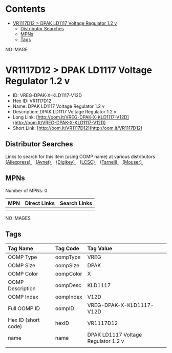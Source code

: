 



Contents
========

* [VR1117D12 > DPAK LD1117 Voltage Regulator 1.2 v](#vr1117d12--dpak-ld1117-voltage-regulator-12-v)
	* [Distributor Searches](#distributor-searches)
	* [MPNs](#mpns)
	* [Tags](#tags)
  
NO IMAGE  
# VR1117D12 > DPAK LD1117 Voltage Regulator 1.2 v

- ID: VREG-DPAK-X-KLD1117-V12D
- Hex ID: VR1117D12
- Name: DPAK LD1117 Voltage Regulator 1.2 v
- Description: DPAK LD1117 Voltage Regulator 1.2 v
- Long Link: [http://oom.lt/VREG-DPAK-X-KLD1117-V12D](http://oom.lt/VREG-DPAK-X-KLD1117-V12D)
- Short Link: [http://oom.lt/VR1117D12](http://oom.lt/VR1117D12)

## Distributor Searches
  
Links to search for this item (using OOMP name) at various distributors  
[(Aliexpress) ](https://www.aliexpress.com/wholesale?SearchText=1117DPAK+LD1117+Voltage+Regulator+1.2+v)&nbsp;&nbsp;&nbsp;[(Avnet) ](https://www.avnet.com/shop/us/search/DPAK+LD1117+Voltage+Regulator+1.2+v)&nbsp;&nbsp;&nbsp;[(Digikey) ](https://www.digikey.co.uk/en/products/result?s=DPAK+LD1117+Voltage+Regulator+1.2+v)&nbsp;&nbsp;&nbsp;[(LCSC) ](https://www.lcsc.com/search?q=DPAK+LD1117+Voltage+Regulator+1.2+v)&nbsp;&nbsp;&nbsp;[(Farnell) ](https://uk.farnell.com/search?st=DPAK+LD1117+Voltage+Regulator+1.2+v)&nbsp;&nbsp;&nbsp;[(Mouser) ](https://www.mouser.com/c/?q=DPAK+LD1117+Voltage+Regulator+1.2+v)&nbsp;&nbsp;&nbsp;
## MPNs
  
Number of MPNs: 0  

|MPN|Direct Links|Search Links|
| :--- | :--- | :--- |
||||
  
NO IMAGES  
## Tags
  

|Tag Name|Tag Code|Tag Value|
| :--- | :--- | :--- |
|OOMP Type|oompType|VREG|
|OOMP Size|oompSize|DPAK|
|OOMP Color|oompColor|X|
|OOMP Description|oompDesc|KLD1117|
|OOMP Index|oompIndex|V12D|
|Full OOMP ID|oompID|VREG-DPAK-X-KLD1117-V12D|
|Hex ID (short code)|hexID|VR1117D12|
|name|name|DPAK LD1117 Voltage Regulator 1.2 v|
||||
